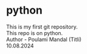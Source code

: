 # python
This is my first git repository.
<br>
This repo is on python.
<br>
Author - Poulami Mandal (Titli)
<br>
10.08.2024
